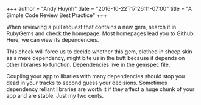 +++
author = "Andy Huynh"
date = "2016-10-22T17:26:11-07:00"
title = "A Simple Code Review Best Practice"
+++

When reviewing a pull request that contains a new gem, search it in RubyGems and check the homepage. Most homepages lead you to Github. Here, we can view its dependencies.

This check will force us to decide whether this gem, clothed in sheep skin as a mere dependency, might bite us in the butt because it depends on other libraries to function. Dependencies live in the gemspec file.

Coupling your app to libaries with many dependencies should stop you dead in your tracks to second guess your decisions. Sometimes dependency reliant libraries are worth it if they affect a huge chunk of your app and are stable. Just my two cents.
